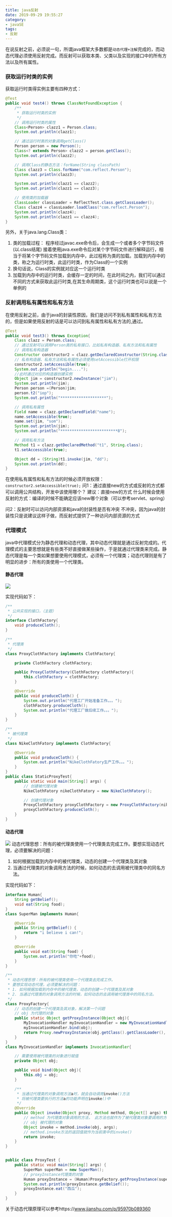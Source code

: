 ```yaml
---
title: java反射
date: 2019-09-29 19:55:27
category:
- javaSE
tags:
- 反射
---
```

在说反射之前，必须说一句，所谓java框架大多数都是`动态代理+注解`完成的，而动态代理必须使用反射完成。而反射可以获取本类、父类以及实现的接口中的所有方法以及所有属性。
<!-- more -->
### 获取运行时类的实例
获取运行时类得实例主要有四种方式：
```java
@Test
public void test4() throws ClassNotFoundException {
    /**
     * 获取运行时类的实例
     */
    // 调用运行时类的属性
    Class<Person> clazz1 = Person.class;
    System.out.println(clazz1);

    // 通过运行时类的对象调用getClass()
    Person person = new Person();
    Class<? extends Person> clazz2 = person.getClass();
    System.out.println(clazz2);

    // 调用Class的静态方法：forName(String classPath)
    Class clazz3 = Class.forName("com.reflect.Person");
    System.out.println(clazz3);

    System.out.println(clazz1 == clazz2);
    System.out.println(clazz1 == clazz3);

    // 使用类的加载器
    ClassLoader classLoader = ReflectTest.class.getClassLoader();
    Class clazz4 = classLoader.loadClass("com.reflect.Person");
    System.out.println(clazz4);
    System.out.println(clazz1 == clazz4);
}
```
另外，关于java.lang.Class类：
1. 类的加载过程：
程序经过javac.exe命令后，会生成一个或者多个字节码文件(以.class结尾)
接着使用java.exe命令后对某个字节码文件进行解释运行，相当于将某个字节码文件加载到内存中，此过程称为类的加载。加载到内存中的类，称之为运行时类，此运行时类，作为Class的一个实例
2. 换句话说，Class的实例就对应这一个运行时类
3. 加载到内存中的运行时类，会缓存一定的时间，在此时间之内，我们可以通过不同的方式来获取此运行时类,在其生命周期类，这个运行时类也可以说是一个单例的

### 反射调用私有属性和私有方法
在使用反射之前，由于java的封装性原因，我们是访问不到私有属性和私有方法的，但是如果使用反射的话是可以访问到私有属性和私有方法的,通过。
```java
@Test
public void test3() throws Exception{
    Class clazz = Person.class;
    // 通过反射可以调用Person类的私有接口，比如私有构造器、私有方法和私有属性
    // 调用私有构造器
    Constructor constructor2 = clazz.getDeclaredConstructor(String.class);
    // 私有构造器、私有方法和私有属性必须使用setAccessible打开权限
    constructor2.setAccessible(true);
    System.out.println("begin....");
    //此时通过对应的构造器创建实例
    Object jim = constructor2.newInstance("jim");
    System.out.println(jim);
    Person person =(Person)jim;
    person.t2("iop");
    System.out.println("********************");

    // 调用私有属性
    Field name = clazz.getDeclaredField("name");
    name.setAccessible(true);
    name.set(jim, "som");
    System.out.println(jim);
    System.out.println("*************************8");

    // 调用私有方法
    Method t1 = clazz.getDeclaredMethod("t1", String.class);
    t1.setAccessible(true);

    Object dd = (String)t1.invoke(jim, "dd");
    System.out.println(dd);
}
```
在使用私有属性和私有方法的时候必须开放权限：`constructor2.setAccessible(true);`
问1：通过直接new的方式或反射的方式都可以调用公共结构，开发中该使用哪个？
建议：直接new的方式
什么时候会使用反射的方式：编译的时候不能确定应该new哪个对象（可以参考servlet、spring）

问2：反射时可以访问内部资源和java的封装性是否有冲突
不冲突，因为java的封装性只是说建议这样子做，而反射式提供了一种访问内部资源的方式

### 代理模式

java中代理模式分为静态代理和动态代理，其中动态代理就是通过反射完成的。代理模式的主要思想就是有些类不好直接做某些操作，于是就通过代理类来完成。静态代理是每一个类如果想要使用代理模式，必须有一个代理类；动态代理则是有了明显的进步：所有的类使用一个代理类。
#### 静态代理
![](proxy.gif)

实现代码如下：
```java
/**
 * 公共实现的接口，（主题）
 */
interface ClothFactory{
    void produceCloth();
}

/**
 * 代理类
 */
class ProxyClothFactory implements ClothFactory{

    private ClothFactory clothFactory;

    public ProxyClothFactory(ClothFactory clothFactory){
        this.clothFactory = clothFactory;
    }

    @Override
    public void produceCloth() {
        System.out.println("代理工厂开始准备工作。。。");
        clothFactory.produceCloth();
        System.out.println("代理工厂做后续工作。。。");
    }
}

/**
 * 被代理类
 */
class NikeClothFatory implements ClothFactory{

    @Override
    public void produceCloth() {
        System.out.println("NikeClothFatory生产工作。。。");
    }
}
public class StaticProxyTest{
    public static void main(String[] args) {
        // 创建被代理对象
        NikeClothFatory nikeClothFatory = new NikeClothFatory();

        // 创建代理对象
        ProxyClothFactory proxyClothFactory = new ProxyClothFactory(nikeClothFatory);
        proxyClothFactory.produceCloth();
    }
}
```

#### 动态代理
![](proxy.gif)
动态代理思想：所有的被代理类使用一个代理类去完成工作。要想实现动态代理，必须要解决的问题：
1. 如何根据加载到内存中的被代理类，动态的创建一个代理类及其对象
2. 当通过代理类的对象调用方法的时候，如何动态的去调用被代理类中的同名方法。

实现代码如下：
```java
interface Human{
    String getBelief();
    void eat(String food);
}
class SuperMan implements Human{

    @Override
    public String getBelief() {
        return "i believe i can!";
    }

    @Override
    public void eat(String food) {
        System.out.println("你吃"+food);
    }
}

/**
 * 动态代理思想：所有的被代理类使用一个代理类去完成工作。
 * 要想实现动态代理，必须要解决的问题：
 * 1. 如何根据加载到内存中的被代理类，动态的创建一个代理类及其对象
 * 2. 当通过代理类的对象调用方法的时候，如何动态的去调用被代理类中的同名方法。
 */
class ProxyFactory{
    // 动态的创建一个代理类及其对象，解决第一个问题
    // obj 为代理的对象
    public static Object getProxyInstance(Object obj){
        MyInvocationHandler myInvocationHandler = new MyInvocationHandler();
        myInvocationHandler.bind(obj);
        return Proxy.newProxyInstance(obj.getClass().getClassLoader(), obj.getClass().getInterfaces(), myInvocationHandler);
    }
}
class MyInvocationHandler implements InvocationHandler{

    // 需要使用被代理类的对象进行赋值
    private Object obj;

    public void bind(Object obj){
        this.obj = obj;
    }

    /**
     * 当通过代理类的对象调用方法a时，就会自动调用invoke()方法
     * 将被代理类要执行的方法a的功能声明在invoke()中
     */
    @Override
    public Object invoke(Object proxy, Method method, Object[] args) throws Throwable {
        // method 为代理类对象调用的方法， 此方法也就作为了被代理类对象要调用的方法
        // obj 被代理的对象
        Object invoke = method.invoke(obj, args);
        // method.invoke方法的返回值就作为当前类中的invoke()
        return invoke;
    }
}


public class ProxyTest {
    public static void main(String[] args) {
        SuperMan superMan = new SuperMan();
        // proxyInstance代理类的对象
        Human proxyInstance = (Human)ProxyFactory.getProxyInstance(superMan);
        System.out.println(proxyInstance.getBelief());
        proxyInstance.eat("西瓜");
    }
}
```
关于动态代理原理可以参考https://www.jianshu.com/p/95970b089360
